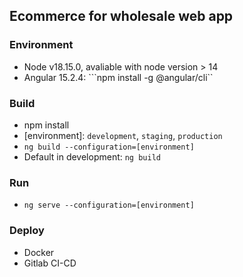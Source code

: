 ## Ecommerce for wholesale web app

### Environment
- Node v18.15.0, avaliable with node version > 14
- Angular 15.2.4: ```npm install -g @angular/cli``

### Build
- npm install
- [environment]: ```development```, ```staging```, ```production```
- ```ng build --configuration=[environment]```
- Default in development:  ```ng build```

### Run
- ```ng serve --configuration=[environment]```

### Deploy
- Docker
- Gitlab CI-CD
